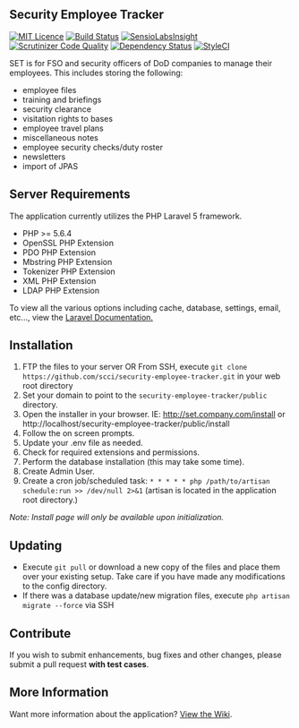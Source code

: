 ## Security Employee Tracker

[![MIT Licence](https://badges.frapsoft.com/os/mit/mit.svg?v=103)](https://opensource.org/licenses/mit-license.php)   [![Build Status](https://travis-ci.org/scci/security-employee-tracker.svg?branch=master)](https://travis-ci.org/scci/security-employee-tracker) [![SensioLabsInsight](https://insight.sensiolabs.com/projects/7a8de56d-c4d4-492f-8ea3-d7f8a2441bad/mini.png)](https://insight.sensiolabs.com/projects/7a8de56d-c4d4-492f-8ea3-d7f8a2441bad) [![Scrutinizer Code Quality](https://scrutinizer-ci.com/g/scci/security-employee-tracker/badges/quality-score.png?b=master)](https://scrutinizer-ci.com/g/scci/security-employee-tracker/?branch=master) [![Dependency Status](https://www.versioneye.com/user/projects/58123c993130eb0043c41242/badge.svg?style=flat-square)](https://www.versioneye.com/user/projects/58123c993130eb0043c41242) [![StyleCI](https://styleci.io/repos/72014517/shield?branch=master)](https://styleci.io/repos/72014517)

SET is for FSO and security officers of DoD companies to manage their employees. This includes storing the following:
- employee files
- training and briefings
- security clearance
- visitation rights to bases
- employee travel plans
- miscellaneous notes
- employee security checks/duty roster
- newsletters
- import of JPAS

## Server Requirements

The application currently utilizes the PHP Laravel 5 framework.

- PHP >= 5.6.4
- OpenSSL PHP Extension
- PDO PHP Extension
- Mbstring PHP Extension
- Tokenizer PHP Extension
- XML PHP Extension
- LDAP PHP Extension

To view all the various options including cache, database, settings, email, etc..., view the [Laravel Documentation.](https://laravel.com/docs/master)

## Installation

1. FTP the files to your server OR From SSH, execute `git clone https://github.com/scci/security-employee-tracker.git` in your web root directory
2. Set your domain to point to the `security-employee-tracker/public` directory.
3. Open the installer in your browser. IE: http://set.company.com/install or http://localhost/security-employee-tracker/public/install
  1. Follow the on screen prompts. 
  2. Update your .env file as needed.
  3. Check for required extensions and permissions.
  4. Perform the database installation (this may take some time).
  5. Create Admin User.
4. Create a cron job/scheduled task: `* * * * * php /path/to/artisan schedule:run >> /dev/null 2>&1` (artisan is located in the application root directory.)

_Note: Install page will only be available upon initialization._

## Updating

* Execute `git pull` or download a new copy of the files and place them over your existing setup. Take care if you have made any modifications to the config directory.
* If there was a database update/new migration files, execute `php artisan migrate --force` via SSH

## Contribute

If you wish to submit enhancements, bug fixes and other changes, please submit a pull request **with test cases**.

## More Information

Want more information about the application? [View the Wiki](https://github.com/scci/security-employee-tracker/wiki/FAQs).